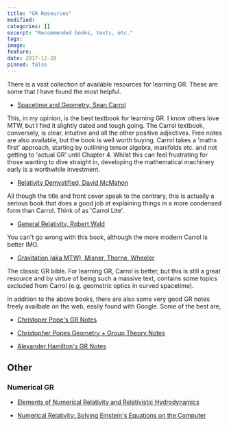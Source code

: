 ```yaml
---
title: "GR Resources"
modified:
categories: []
excerpt: "Recommended books, texts, etc."
tags:
image:
feature:
date: 2017-12-20
pinned: false
---
```


There is a vast collection of available resources for learning GR. These are some that I have found the most helpful.

* [Spacetime and Geometry, Sean Carrol](https://www.preposterousuniverse.com/spacetimeandgeometry/)

This, in my opinion, is the best textbook for learning GR. I know others love MTW, but I find it slightly dated and tough going. The Carrol textbook, conversely, is clear, intuitive and all the other positive adjectives. Free notes are also available, but the book is well worth buying. Carrol takes a 'maths first' approach, starting by outlining tensor algebra, manifolds etc. and not getting to 'actual GR' until Chapter 4. Whilst this can feel frustrating for those wanting to dive straight in, developing the mathematical machinery early is a worthwhile investment.

* [Relativity Demystified, David McMahon](https://www.amazon.co.uk/Relativity-Demystified-David-Mcmahon/dp/0071455450)

All though the title and front cover speak to the contrary, this is actually a serious book that does a good job at explaining things in a more condensed form than Carrol. Think of as 'Carrol Lite'.

* [General Relativity, Robert Wald](https://www.amazon.co.uk/Relativity-Demystified-David-Mcmahon/dp/0071455450)

You can't go wrong with this book, although the more modern Carrol is better IMO.

* [Gravitation (aka MTW), Misner, Thorne, Wheeler](https://www.amazon.co.uk/Gravitation-Physics-Charles-W-Misner/dp/0716703440)

The classic GR bible. For learning GR, Carrol is better, but this is still a great resource and by virtue of being such a massive text, contains some topics excluded from Carrol (e.g. geometric optics in curved spacetime).


In addition to the above books, there are also some very good GR notes freely availbale on the web, easily found with Google. Some of the best are,

* [Christoper Pope's GR Notes](http://tomkimpson.com/pdfs/Pope_gravphysics.pdf)

* [Christopher Popes Geometry + Group Theory Notes](http://tomkimpson.com/pdfs/pope_grouptheory.pdf)

* [Alexander Hamilton's GR Notes](http://tomkimpson.com/pdfs/Hamilton_GR.pdf)


## Other

### Numerical GR

* [Elements of Numerical Relativity and Relativistic Hydrodynamics](http://www.springer.com/gp/book/9783642011634)

* [Numerical Relativity: Solving Einstein's Equations on the Computer](https://www.amazon.co.uk/Numerical-Relativity-Einsteins-Equations-Computer/dp/052151407X)

